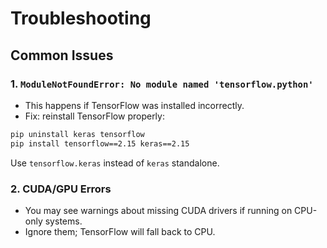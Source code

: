 # Troubleshooting

## Common Issues

### 1. `ModuleNotFoundError: No module named 'tensorflow.python'`
- This happens if TensorFlow was installed incorrectly.
- Fix: reinstall TensorFlow properly:
```bash
pip uninstall keras tensorflow
pip install tensorflow==2.15 keras==2.15
```
Use `tensorflow.keras` instead of `keras` standalone.

### 2. CUDA/GPU Errors
- You may see warnings about missing CUDA drivers if running on CPU-only systems.
- Ignore them; TensorFlow will fall back to CPU.


